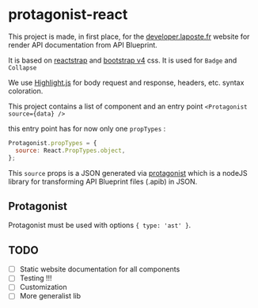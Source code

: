 # protagonist-react

This project is made, in first place, for the [developer.laposte.fr](https://developer.laposte.fr) website for render API documentation from API Blueprint.

It is based on [reactstrap](https://reactstrap.github.io/) and [bootstrap v4](http://v4-alpha.getbootstrap.com/) css. It is used for `Badge` and `Collapse`

We use [Highlight.js](https://highlightjs.org/) for body request and response, headers, etc. syntax coloration.

This project contains a list of component and an entry point `<Protagonist source={data} />`

this entry point has for now only one `propTypes` :

```jsx harmony
Protagonist.propTypes = {
  source: React.PropTypes.object,
};
```

This `source` props is a JSON generated via [protagonist](https://github.com/apiaryio/protagonist) which is a nodeJS library for transforming API Blueprint files (.apib) in JSON.


## Protagonist

Protagonist must be used with options `{ type: 'ast' }`.

## TODO

-[ ] Static website documentation for all components
-[ ] Testing !!!
-[ ] Customization
-[ ] More generalist lib 
